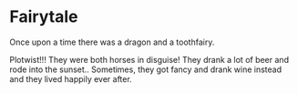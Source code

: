 # Fairytale

Once upon a time there was a dragon and a toothfairy.

Plotwist!!! They were both horses in disguise!
They drank a lot of beer and rode into the sunset..
Sometimes, they got fancy and drank wine instead
and they lived happily ever after.
